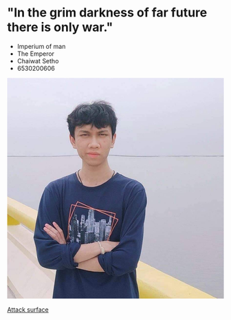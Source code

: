 # "In the grim darkness of far future there is only war."

- Imperium of man
 - The Emperor
  - Chaiwat Setho
  - 6530200606

![The Emperor](img/the_emperor.jpg)

[Attack surface](attack_surface.md)
